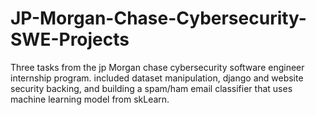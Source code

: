 # JP-Morgan-Chase-Cybersecurity-SWE-Projects
Three tasks from the jp Morgan chase cybersecurity software engineer internship program. included dataset manipulation, django and website security backing, and building a spam/ham email classifier that uses machine learning model from skLearn. 